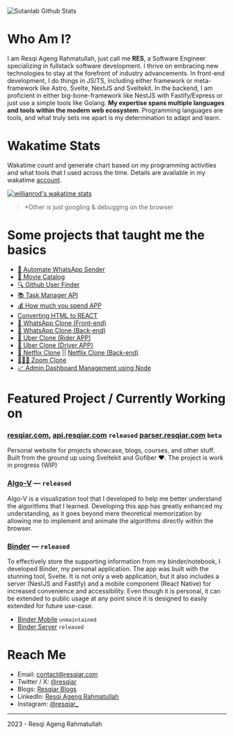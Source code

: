 <img src="https://github-readme-stats.vercel.app/api?username=resqiar&include_all_commits=true&count_private=true&show_icons=true&theme=midnight-purple" alt="Sutanlab Github Stats">

# Who Am I?
I am Resqi Ageng Rahmatullah, just call me **RES**, a Software Engineer specializing in fullstack software development. I thrive on embracing new technologies to stay at the forefront of industry advancements. In front-end development, I do things in JS/TS, including either framework or meta-framework like Astro, Svelte, NextJS and Sveltekit. 
In the backend, I am proficient in either big-bone-framework like NestJS with Fastify/Express or just use a simple tools like Golang. **My expertise spans multiple languages and tools within the modern web ecosystem**. Programming languages are tools, and what truly sets me apart is my determination to adapt and learn.

# Wakatime Stats
Wakatime count and generate chart based on my programming activities and what tools that I used across the time. Details are available in my wakatime [account](https://wakatime.com/@resqiar).

[![willianrod's wakatime stats](https://github-readme-stats.vercel.app/api/wakatime?username=resqiar&theme=midnight-purple&layout=compact)](https://github.com/anuraghazra/github-readme-stats)
> *Other is just googling & debugging on the browser

# Some projects that taught me the basics
- [💬 Automate WhatsApp Sender](https://github.com/resqiar/automate-wa-message)
- [🎥 Movie Catalog](https://github.com/resqiar/Simple-Movie-Catalog)
- [🔍 Github User Finder](https://github.com/resqiar/GithubUserFinder)
- [📚 Task Manager API](https://github.com/resqiar/Task-Manager-API)
- [💰 How much you spend APP](https://github.com/resqiar/How-Much-You-Spent-App)
- [Converting HTML to REACT](https://github.com/resqiar/Cube-Template)
- [💬 WhatsApp Clone (Front-end)](https://github.com/resqiar/cube-whatsapp-clone)
- [💬 WhatsApp Clone (Back-end)](https://github.com/resqiar/cube-whatsapp-backend)
- [🚗 Uber Clone (Rider APP)](https://github.com/resqiar/Letsjek-Rider)
- [🚗 Uber Clone (Driver APP)](https://github.com/resqiar/LetsJek-Driver)
- [🎥 Netflix Clone](https://github.com/resqiar/Netflix-clone) || [Netflix Clone (Back-end)](https://github.com/resqiar/Netflix-clone-server)
- [🧑‍🤝‍🧑 Zoom Clone](https://github.com/resqiar/cube-video-sharing) 
- [📈 Admin Dashboard Management using Node](https://github.com/resqiar/staycation-backend)

# Featured Project / Currently Working on
### [resqiar.com](https://github.com/resqiar/resqiar.com), [api.resqiar.com](https://github.com/resqiar/api.resqiar.com) `released` [parser.resqiar.com](https://parser.resqiar.com) `beta`
Personal website for projects showcase, blogs, courses, and other stuff. Built from the ground up using Sveltekit and Gofiber ❤️. The project is work in progress (WIP)

### [Algo-V](https://github.com/resqiar/algo-visualization) — `released`
Algo-V is a visualization tool that I developed to help me better understand the algorithms that I learned. Developing this app has greatly enhanced my understanding, as it goes beyond mere theoretical memorization by allowing me to implement and animate the algorithms directly within the browser.

### [Binder](https://github.com/resqiar/binder) — `released`
To effectively store the supporting information from my binder/notebook, I developed Binder, my personal application.
The app was built with the stunning tool, Svelte. It is not only a web application, but it also includes a server (NestJS and Fastify) and a mobile component (React Native) for increased convenience and accessibility. Even though it is personal, it can be extended to public usage at any point since it is designed to easily extended for future use-case. 
* [Binder Mobile](https://github.com/resqiar/binder-app) `unmaintained`
* [Binder Server](https://github.com/resqiar/binder-server) `released`

# Reach Me
- Email: [contact@resqiar.com](mailto:contact@resqiar.com)
- Twitter / X: [@resqiar](https://twitter.com/resqiar_)
- Blogs: [Resqiar Blogs](https://www.resqiar.com/blog)
- LinkedIn: [Resqi Ageng Rahmatullah](www.linkedin.com/in/resqi-ageng-rahmatullah-8692911a5)
- Instagram: [@resqiar_](https://www.instagram.com/resqiar_)

---
2023 - Resqi Ageng Rahmatullah
